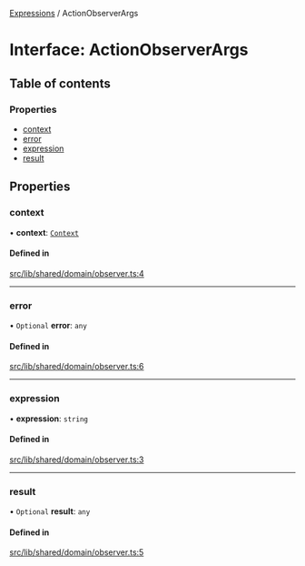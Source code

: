 [Expressions](../README.md) / ActionObserverArgs

# Interface: ActionObserverArgs

## Table of contents

### Properties

- [context](ActionObserverArgs.md#context)
- [error](ActionObserverArgs.md#error)
- [expression](ActionObserverArgs.md#expression)
- [result](ActionObserverArgs.md#result)

## Properties

### context

• **context**: [`Context`](../classes/Context.md)

#### Defined in

[src/lib/shared/domain/observer.ts:4](https://github.com/data7expressions/3xpr/blob/afd3b19f5d11ae44b57444edce640638f4fba296/src/lib/shared/domain/observer.ts#L4)

___

### error

• `Optional` **error**: `any`

#### Defined in

[src/lib/shared/domain/observer.ts:6](https://github.com/data7expressions/3xpr/blob/afd3b19f5d11ae44b57444edce640638f4fba296/src/lib/shared/domain/observer.ts#L6)

___

### expression

• **expression**: `string`

#### Defined in

[src/lib/shared/domain/observer.ts:3](https://github.com/data7expressions/3xpr/blob/afd3b19f5d11ae44b57444edce640638f4fba296/src/lib/shared/domain/observer.ts#L3)

___

### result

• `Optional` **result**: `any`

#### Defined in

[src/lib/shared/domain/observer.ts:5](https://github.com/data7expressions/3xpr/blob/afd3b19f5d11ae44b57444edce640638f4fba296/src/lib/shared/domain/observer.ts#L5)
